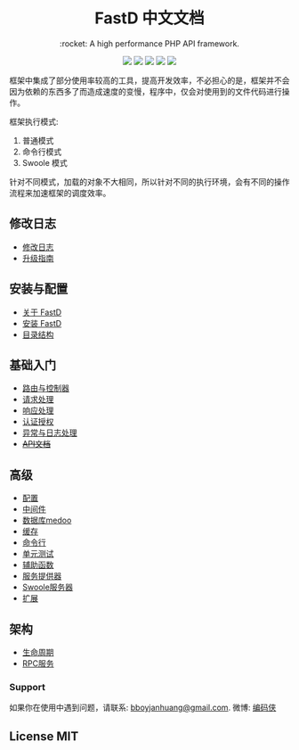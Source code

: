 <h1 align="center">FastD 中文文档</h1>

<p align="center">:rocket: A high performance PHP API framework.</p>

<p align="center">
<a href="https://travis-ci.org/JanHuang/fastD"><img src="https://travis-ci.org/JanHuang/fastD.svg?branch=master" /></a>
<a href="https://packagist.org/packages/fastd/fastd"><img src="https://poser.pugx.org/fastd/fastd/v/stable" /></a>
<a href="http://www.php.net/"><img src="https://img.shields.io/badge/php-%3E%3D5.6-8892BF.svg" /></a>
<a href="http://www.swoole.com/"><img src="https://img.shields.io/badge/swoole-%3E%3D1.8-8892BF.svg" /></a>
<a href="https://packagist.org/packages/fastd/fastd"><img src="https://poser.pugx.org/fastd/fastd/license" /></a>
</p>

框架中集成了部分使用率较高的工具，提高开发效率，不必担心的是，框架并不会因为依赖的东西多了而造成速度的变慢，程序中，仅会对使用到的文件代码进行操作。

框架执行模式: 

1. 普通模式
2. 命令行模式
3. Swoole 模式

针对不同模式，加载的对象不大相同，所以针对不同的执行环境，会有不同的操作流程来加速框架的调度效率。

修改日志
--------

* [修改日志](change-log.md)
* [升级指南](upgrade.md)

安装与配置
--------

* [关于 FastD](1-1-about-fastd.md)
* [安装 FastD](1-2-installing.md)
* [目录结构](1-3-directory-structure.md)


基础入门
-------

* [路由与控制器](2-1-routing-and-controllers.md)
* [请求处理](2-2-request-handling.md)
* [响应处理](2-3-response-handling.md)
* [认证授权](2-4-authorization.md)
* [异常与日志处理](2-5-exception-logger-handling.md)
* ~~[API文档](2-6-docuemnt.md)~~

高级
-------

* [配置](3-1-configuration.md)
* [中间件](3-2-middleware.md)
* [数据库medoo](3-3-database.md)
* [缓存](3-4-cache.md)
* [命令行](3-5-console.md)
* [单元测试](3-6-testcase.md)
* [辅助函数](3-7-helpers.md)
* [服务提供器](3-8-service-provider.md)
* [Swoole服务器](3-9-swoole-server.md)
* [扩展](3-10-extend.md)


架构
---------

* [生命周期](4-1-lifecycle.md)
* [RPC服务](4-2-microservice.md)

### Support

如果你在使用中遇到问题，请联系: [bboyjanhuang@gmail.com](mailto:bboyjanhuang@gmail.com). 微博: [编码侠](http://weibo.com/ecbboyjan)

## License MIT